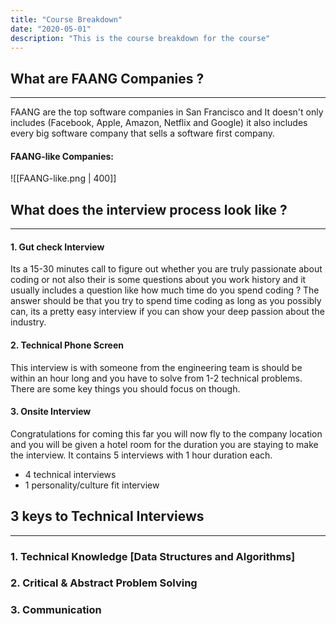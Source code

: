 ```yaml
---
title: "Course Breakdown"
date: "2020-05-01"
description: "This is the course breakdown for the course"
---
```


## What are FAANG Companies ?
<hr>
FAANG are the top software companies in San Francisco and It doesn't only includes (Facebook, Apple, Amazon, Netflix and Google) it also includes every big software company that sells a software first company.

#### FAANG-like Companies:

![[FAANG-like.png | 400]]

## What does the interview process look like ?
<hr>

#### 1. Gut check Interview
Its a 15-30 minutes call to figure out whether you are truly passionate about coding or not also their is some questions about you work history and it usually includes a question like how much time do you spend coding ?
The answer should be that you try to spend time coding as long as you possibly can, its a pretty easy interview if you can show your deep passion about the industry.

#### 2. Technical Phone Screen
This interview is with someone from the engineering team is should be within an hour long and you have to solve from 1-2 technical problems. There are some key things you should focus on though.

#### 3. Onsite Interview
Congratulations for coming this far you will now fly to the company location and you will be given a hotel room for the duration you are staying to make the interview.
It contains 5 interviews with 1 hour duration each.
- 4 technical interviews
- 1 personality/culture fit interview


## 3 keys to Technical Interviews
<hr>

### 1.  Technical Knowledge [Data Structures and Algorithms]

### 2. Critical & Abstract Problem Solving

### 3. Communication

